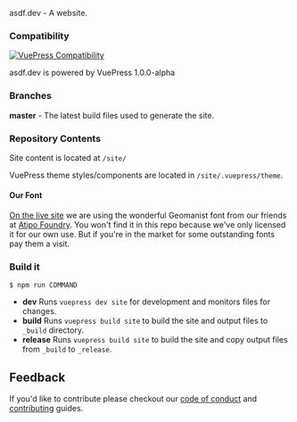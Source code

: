 asdf.dev - A website.  

### Compatibility

[![VuePress Compatibility](https://img.shields.io/badge/VuePress-v1.x-success.svg)](https://v1.vuepress.vuejs.org)

asdf.dev is powered by VuePress 1.0.0-alpha 

### Branches

**master** - The latest build files used to generate the site.

### Repository Contents

Site content is located at `/site/`

VuePress theme styles/components are located in `/site/.vuepress/theme`.

#### Our Font

[On the live site](https://asdf.dev) we are using the wonderful Geomanist font from our friends at [Atipo Foundry](http://www.atipofoundry.com/fonts/geomanist). You won't find it in this repo because we've only licensed it for our own use. But if you're in the market for some outstanding fonts pay them a visit.

### Build it

```
$ npm run COMMAND
```

- **dev** Runs `vuepress dev site` for development and monitors files for changes.
- **build** Runs `vuepress build site` to build the site and output files to `_build` directory.
- **release** Runs `vuepress build site` to build the site and copy output files from `_build` to `_release`.
    

## Feedback

If you'd like to contribute please checkout our [code of conduct](./.github/CODE_OF_CONDUCT.md) and [contributing](./.github/CONTRIBUTING.md) guides.
